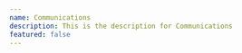```yaml
---
name: Communications
description: This is the description for Communications
featured: false
---
```


